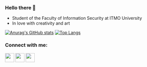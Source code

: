 ### Hello there 👋
- Student of the Faculty of Information Security at ITMO University
- In love with creativity and art


[![Anurag's GitHub stats](https://github-readme-stats.vercel.app/api?username=cyberknopa&hide_title=true&hide_rank=true)](https://github.com/anuraghazra/github-readme-stats)
[![Top Langs](https://github-readme-stats.vercel.app/api/top-langs/?username=cyberknopa&layout=compact)](https://github.com/anuraghazra/github-readme-stats)


<h3 align="left">Connect with me:</h3>
<p align="left">
<a href="https://www.instagram.com/cyberknopa/" target="blank"><img align="center" src="https://img.icons8.com/stickers/344/instagram-check-mark.png" alt="" height="30" width="30" /></a>
<a href="https://vk.com/cyberknopa" target="blank"><img align="center" src="https://img.icons8.com/fluency/344/vk-com.png" alt="" height="30" width="30" /></a>
<a href="https://t.me/cyberknopa" target="blank"><img align="center" src="https://img.icons8.com/stickers/344/telegram-app.png" alt="" height="30" width="30" /></a>
</p>


<!--[![Top Langs](https://github-readme-stats.vercel.app/api/top-langs/?username=cyberknopa&hide_title=true)](https://github.com/anuraghazra/github-readme-stats)-->


<!--
**cyberknopa/cyberknopa** is a ✨ _special_ ✨ repository because its `README.md` (this file) appears on your GitHub profile.

Here are some ideas to get you started:

- 🔭 I’m currently working on ...
- 🌱 I’m currently learning ...
- 👯 I’m looking to collaborate on ...
- 🤔 I’m looking for help with ...
- 💬 Ask me about ...
- 📫 How to reach me: ...
- 😄 Pronouns: ...
- ⚡ Fun fact: ...
-->
